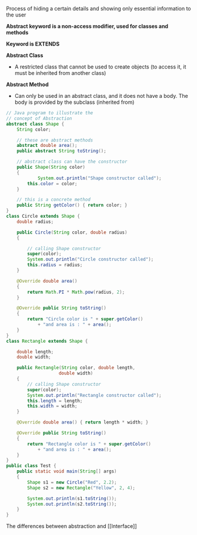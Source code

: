 Process of hiding a certain details and showing only essential information to the user

**Abstract keyword is a non-access modifier, used for classes and methods**

**Keyword is EXTENDS**

**Abstract Class**
- A restricted class that cannot be used to create objects (to access it, it must be inherited from another class)

**Abstract Method**
- Can only be used in an abstract class, and it does not have a body. The body is provided by the subclass (inherited from)
```Java
// Java program to illustrate the 
// concept of Abstraction 
abstract class Shape { 
	String color; 

	// these are abstract methods 
	abstract double area(); 
	public abstract String toString(); 

	// abstract class can have the constructor 
	public Shape(String color) 
	{ 
			System.out.println("Shape constructor called"); 
		this.color = color; 
	} 

	// this is a concrete method 
	public String getColor() { return color; } 
} 
class Circle extends Shape { 
	double radius; 

	public Circle(String color, double radius) 
	{ 

		// calling Shape constructor 
		super(color); 
		System.out.println("Circle constructor called"); 
		this.radius = radius; 
	} 

	@Override double area() 
	{ 
		return Math.PI * Math.pow(radius, 2); 
	} 

	@Override public String toString() 
	{ 
		return "Circle color is " + super.getColor() 
			+ "and area is : " + area(); 
	} 
} 
class Rectangle extends Shape { 

	double length; 
	double width; 

	public Rectangle(String color, double length, 
					double width) 
	{ 
		// calling Shape constructor 
		super(color); 
		System.out.println("Rectangle constructor called"); 
		this.length = length; 
		this.width = width; 
	} 

	@Override double area() { return length * width; } 

	@Override public String toString() 
	{ 
		return "Rectangle color is " + super.getColor() 
			+ "and area is : " + area(); 
	} 
} 
public class Test { 
	public static void main(String[] args) 
	{ 
		Shape s1 = new Circle("Red", 2.2); 
		Shape s2 = new Rectangle("Yellow", 2, 4); 

		System.out.println(s1.toString()); 
		System.out.println(s2.toString()); 
	} 
}

```
The differences between abstraction and  [[Interface]]
